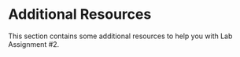 # Additional Resources

This section contains some additional resources to help you with Lab Assignment #2.
